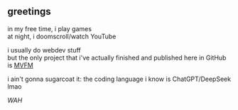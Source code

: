 ## greetings

in my free time, i play games</br>
at night, i doomscroll/watch YouTube

i usually do webdev stuff</br>
but the only project that i've actually finished and published here in GitHub is [MVFM](https://github.com/CACabusas/MVFM)

i ain't gonna sugarcoat it: the coding language i know is ChatGPT/DeepSeek lmao

_WAH_

